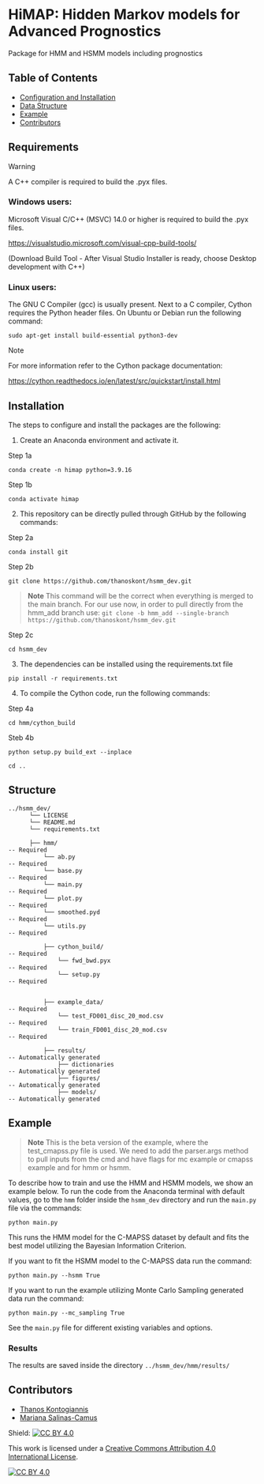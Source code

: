 # HiMAP:  Hidden Markov models for Advanced Prognostics

Package for HMM and HSMM models including prognostics

## Table of Contents

- [Configuration and Installation](#installation)
- [Data Structure](#structure)
- [Example](#example)
- [Contributors](#contributors)

## Requirements
> [!WARNING]
> A C++ compiler is required to build the .pyx files.

### Windows users:
Microsoft Visual C/C++ (MSVC) 14.0 or higher is required to build the .pyx files.

https://visualstudio.microsoft.com/visual-cpp-build-tools/ 

(Download Build Tool - After Visual Studio Installer is ready, choose Desktop development with C++)

### Linux users:
The GNU C Compiler (gcc) is usually present. Next to a C compiler, Cython requires the Python header files. 
On Ubuntu or Debian run the following command:

```
sudo apt-get install build-essential python3-dev
```

>[!Note]
>For more information refer to the Cython package documentation:
>
>https://cython.readthedocs.io/en/latest/src/quickstart/install.html

## Installation
The steps to configure and install the packages are the following:

1. Create an Anaconda environment and activate it.

  Step 1a

```
conda create -n himap python=3.9.16
```

  Step 1b

```
conda activate himap
```


2. This repository can be directly pulled through GitHub by the following commands:

  Step 2a
```
conda install git
```

  Step 2b
```
git clone https://github.com/thanoskont/hsmm_dev.git
```
>**Note**
>This command will be the correct when everything is merged to the main branch. For our use now, in order to pull directly from the hmm_add branch use:
>``` git clone -b hmm_add --single-branch https://github.com/thanoskont/hsmm_dev.git ```


  Step 2c
```
cd hsmm_dev
```

3. The dependencies can be installed using the requirements.txt file
```
pip install -r requirements.txt
```

4. To compile the Cython code, run the following commands:
   
  Step 4a
```
cd hmm/cython_build
```

  Steb 4b
```
python setup.py build_ext --inplace
```

```
cd ..
```


## Structure


```
../hsmm_dev/
      └── LICENSE
      └── README.md
      └── requirements.txt
    
      ├── hmm/                                                          -- Required
          └── ab.py                                                     -- Required
          └── base.py                                                   -- Required
          └── main.py                                                   -- Required
          └── plot.py                                                   -- Required
          └── smoothed.pyd                                              -- Required
          └── utils.py                                                  -- Required
          
          ├── cython_build/                                             -- Required      
              └── fwd_bwd.pyx                                           -- Required
              └── setup.py                                              -- Required


          ├── example_data/                                             -- Required      
              └── test_FD001_disc_20_mod.csv                            -- Required
              └── train_FD001_disc_20_mod.csv                           -- Required

          ├── results/                                                  -- Automatically generated      
              ├── dictionaries                                          -- Automatically generated
              ├── figures/                                              -- Automatically generated
              ├── models/                                               -- Automatically generated
```

## Example
>**Note**
>This is the beta version of the example, where the test_cmapss.py file is used. We need to add the parser.args method to pull inputs from the cmd and have flags for mc example or cmapss example and for hmm or hsmm.

To describe how to train and use the HMM and HSMM models, we show an example below. To run the code from the Anaconda terminal with default values, go to the `hmm` folder inside the `hsmm_dev` directory and run the `main.py` file via the commands:


```
python main.py
```

This runs the HMM model for the C-MAPSS dataset by default and fits the best model utilizing the Bayesian Information Criterion.

If you want to fit the HSMM model to the C-MAPSS data run the command:

```
python main.py --hsmm True 
```

If you want to run the example utilizing Monte Carlo Sampling generated data run the command:

```
python main.py --mc_sampling True
```

See the `main.py` file for different existing variables and options.

### Results

The results are saved inside the directory `../hsmm_dev/hmm/results/`

## Contributors

- [Thanos Kontogiannis](https://github.com/thanoskont)
- [Mariana Salinas-Camus](https://github.com/mariana-sc)

Shield: [![CC BY 4.0][cc-by-shield]][cc-by]

This work is licensed under a
[Creative Commons Attribution 4.0 International License][cc-by].

[![CC BY 4.0][cc-by-image]][cc-by]

[cc-by]: http://creativecommons.org/licenses/by/4.0/
[cc-by-image]: https://i.creativecommons.org/l/by/4.0/88x31.png
[cc-by-shield]: https://img.shields.io/badge/License-CC%20BY%204.0-lightgrey.svg
